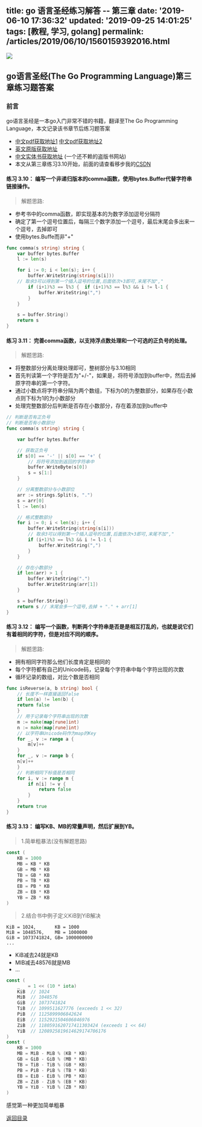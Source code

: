 title: go 语言圣经练习解答 -- 第三章
date: '2019-06-10 17:36:32'
updated: '2019-09-25 14:01:25'
tags: [教程, 学习, golang]
permalink: /articles/2019/06/10/1560159392016.html
---
![](https://cdn.jsdelivr.net/gh/inkdp/CDN@main/img/20180915.jpg) 

## go语言圣经(The Go Programming Language)第三章练习题答案
### 前言
go语言圣经是一本go入门非常不错的书籍，翻译至The Go Programming Language，本文记录该书章节后练习题答案
* [中文pdf获取地址1](https://github.com/ThomasHuke/books/blob/master/gopl-zh.pdf)  [中文pdf获取地址2](https://books.studygolang.com/download/gopl-zh.pdf)
* [英文原版获取地址](https://github.com/KeKe-Li/book/blob/master/Go/The.Go.Programming.Language.pdf)
* [中文实体书获取地址](https://https://weidian.com/item.html?itemID=2176920472) (一个还不赖的盗版书网站)
* 本文从第三章练习3.10开始，前面的请查看移步我的[CSDN](https://blog.csdn.net/q1576962841)

#### 练习 3.10： 编写一个非递归版本的comma函数，使用bytes.Buffer代替字符串链接操作。
> 解题思路:

* 参考书中的comma函数，即实现基本的为数字添加逗号分隔符
* 确定了第一个逗号位置后，每隔三个数字添加一个逗号，最后末尾会多出来一个逗号，去掉即可
* 使用bytes.Buffe而非"+"

```go
func comma(s string) string {
    var buffer bytes.Buffer
    l := len(s)

    for i := 0; i < len(s); i++ {
        buffer.WriteString(string(s[i]))
	// 取余3可以得到第一个插入逗号的位置,后面依次+3即可,末尾不加","
        if (i+1)%3 == l%3 {  if (i+1)%3 == l%3 && i != l-1 { 
            buffer.WriteString(",")
        }
    }

    s = buffer.String()
    return s
}
````

#### 练习 3.11： 完善comma函数，以支持浮点数处理和一个可选的正负号的处理。
> 解题思路:

* 将整数部分分离处理处理即可，整树部分与3.10相同
* 首先判读第一个字符是否为"+/-"，如果是，将符号添加到buffer中，然后去掉原字符串的第一个字符。
* 通过小数点将字符串分隔为两个数组，下标为0的为整数部分，如果存在小数点则下标为1的为小数部分
* 处理完整数部分后判断是否存在小数部分，存在着添加到buffer中

```go
// 判断是否有正负号
// 判断是否有小数部分
func comma(s string) string {

    var buffer bytes.Buffer

    // 获取正负号
    if s[0] == '-' || s[0] == '+' {
        // 将符号添加到返回的字符串中
        buffer.WriteByte(s[0])
        s = s[1:]
    }

    // 分离整数部分与小数部位
    arr := strings.Split(s, ".")
    s = arr[0]
    l := len(s)

    // 格式整数部分
    for i := 0; i < len(s); i++ {
        buffer.WriteString(string(s[i]))
        // 取余3可以得到第一个插入逗号的位置,后面依次+3即可,末尾不加","
        if (i+1)%3 == l%3 && i != l-1 {
            buffer.WriteString(",")
        }
    }

    // 存在小数部分
    if len(arr) > 1 {
        buffer.WriteString(".")
        buffer.WriteString(arr[1])
    }

    s = buffer.String()
    return s // 末尾会多一个逗号,去掉 + "." + arr[1]
}
```

#### 练习 3.12： 编写一个函数，判断两个字符串是否是是相互打乱的，也就是说它们有着相同的字符，但是对应不同的顺序。
> 解题思路:

* 拥有相同字符那么他们长度肯定是相同的
* 每个字符都有自己的Unicode码，记录每个字符串中每个字符出现的次数
* 循环记录的数组，对比个数是否相同

```go
func isReverse(a, b string) bool {
    // 长度不一样直接返回false
    if len(a) != len(b) {
    return false
    }
    // 用于记录每个字符串出现的次数
    m := make(map[rune]int)
    n := make(map[rune]int)
    // 以字符串Unicode码作为map的Key
    for _, v := range a {
        m[v]++
    }
    for _, v := range b {
    n[v]++
    }
    // 判断相同下标值是否相同
    for i, v := range m {
        if n[i] != v {
            return false
        }
    }
    return true
}
```
#### 练习 3.13： 编写KB、MB的常量声明，然后扩展到YB。
> 1.简单粗暴法(没有解题思路)

```go
const (
    KB = 1000
    MB = KB * KB
    GB = MB * KB
    TB = GB * KB
    PB = TB * KB
    EB = PB * KB
    ZB = EB * KB
    YB = ZB * KB
)
```
> 2.结合书中例子定义KiB到YiB解决
```
KiB = 1024,       KB = 1000
MiB = 1048576,    MB = 1000000
GiB = 1073741824, GB= 1000000000
...
```

* KiB减去24就是KB
* MIB减去48576就是MB
* ...
```go
const (
    _   = 1 << (10 * iota)
    KiB  // 1024
    MiB  // 1048576
    GiB  // 1073741824
    TiB  // 1099511627776 (exceeds 1 << 32)
    PiB  // 1125899906842624
    EiB  // 1152921504606846976
    ZiB  // 1180591620717411303424 (exceeds 1 << 64)
    YiB  // 1208925819614629174706176
)
const (
    KB = 1000
    MB = MiB - MiB % (KB * KB)
    GB = GiB - GiB % (MB * KB)
    TB = TiB - TiB % (GB * KB)
    PB = PiB - PiB % (TB * KB)
    EB = EiB - EiB % (PB * KB)
    ZB = ZiB - ZiB % (EB * KB)
    YB = YiB - YiB % (ZB * KB)
)
```
感觉第一种更加简单粗暴


[返回目录](https://www.jinjianh.com/articles/2019/06/16/1560663440490.html)
